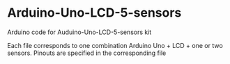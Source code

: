 # Arduino-Uno-LCD-5-sensors
Arduino code for Auduino-Uno-LCD-5-sensors kit

Each file corresponds to one combination Arduino Uno + LCD + one or two sensors.
Pinouts are specified in the corresponding file

